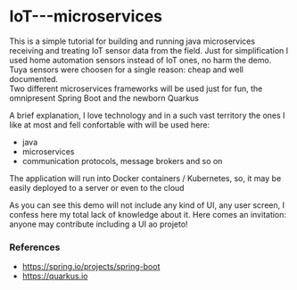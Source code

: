 # IoT---microservices
This is a simple tutorial for building and running java microservices receiving and treating IoT sensor data from the field.
Just for simplification I used home automation sensors instead of IoT ones, no harm the demo.
Tuya sensors were choosen for a single reason: cheap and well documented.  
Two different microservices frameworks will be used just for fun, the omnipresent Spring Boot and the newborn Quarkus

A brief explanation, I love technology and in a such vast territory the ones I like at most and fell confortable with will be used here:
- java
- microservices
- communication protocols, message brokers and so on

The application will run into Docker containers / Kubernetes, so, it may be easily deployed to a server or even to the cloud

As you can see this demo will not include any kind of UI, any user screen, I confess here my total lack of knowledge about it. Here comes an invitation: anyone may contribute including a UI ao projeto!

### References
- https://spring.io/projects/spring-boot
- https://quarkus.io
